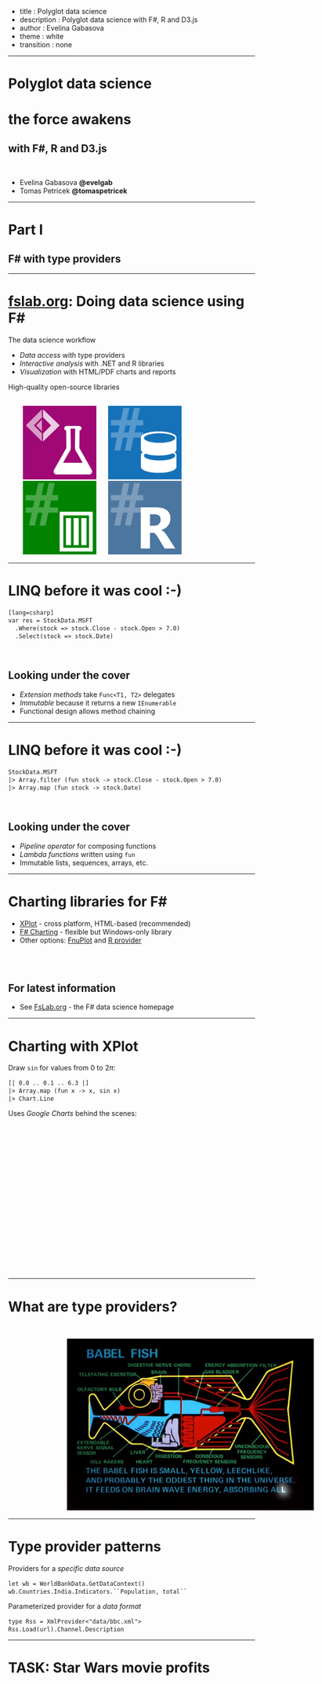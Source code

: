- title : Polyglot data science
- description : Polyglot data science with F#, R and D3.js
- author : Evelina Gabasova
- theme : white
- transition : none

***

# Polyglot data science
# <div class="sw"> the force awakens </div>
## with F#, R and D3.js

<br />

- Evelina Gabasova **@evelgab**
- Tomas Petricek **@tomaspetricek**

********

# Part I
## F# with type providers

---------

# [fslab.org](http://www.fslab.org): Doing data science using F#

The data science workflow

 - _Data access_ with type providers
 - _Interactive analysis_ with .NET and R libraries
 - _Visualization_ with HTML/PDF charts and reports

High-quality open-source libraries

<div style="margin-top:30px;margin-left:30px">
<img src="images/logo-fslab.png" style="width:150px;margin-right:20px;" />
<img src="images/logo-fsdata.png" style="width:150px;margin-right:20px;" />
<img src="images/logo-deedle.png" style="width:150px;margin-right:20px;" />
<img src="images/logo-rprovider.png" style="width:150px;margin-right:20px;" />
</div>

---------

# LINQ before it was cool :-)

    [lang=csharp]
    var res = StockData.MSFT
      .Where(stock => stock.Close - stock.Open > 7.0)
      .Select(stock => stock.Date)

<br />

## Looking under the cover

 - _Extension methods_ take `Func<T1, T2>` delegates
 - _Immutable_ because it returns a new `IEnumerable`
 - Functional design allows method chaining

---------

# LINQ before it was cool :-)

    StockData.MSFT
    |> Array.filter (fun stock -> stock.Close - stock.Open > 7.0)
    |> Array.map (fun stock -> stock.Date)

<br />

## Looking under the cover

 - _Pipeline operator_ for composing functions
 - _Lambda functions_ written using `fun`
 - Immutable lists, sequences, arrays, etc.

---------

# Charting libraries for F#

 - [XPlot](http://tahahachana.github.io/XPlot/) - cross platform, HTML-based (recommended)
 - [F# Charting](http://fslab.org/FSharp.Charting/) - flexible but Windows-only library
 - Other options: [FnuPlot](http://fsprojects.github.io/FnuPlot/) and
     [R provider](http://bluemountaincapital.github.io/FSharpRProvider)

<br />
<br />

## For latest information

 - See [FsLab.org](http://fslab.org/) - the F# data science homepage

---------

# Charting with XPlot

Draw `sin` for values from $0$ to $2\pi$:

    [| 0.0 .. 0.1 .. 6.3 |]
    |> Array.map (fun x -> x, sin x)
    |> Chart.Line

Uses _Google Charts_ behind the scenes:

<script type="text/javascript" src="https://www.google.com/jsapi"></script>
<script type="text/javascript">
google.load("visualization", "1", {packages:["corechart"]})
google.setOnLoadCallback(drawChart);
function drawChart() {
    var data = new google.visualization.DataTable({"cols": [{"type": "number" ,"id": "Column 1" ,"label": "Column 1" }, {"type": "number" ,"id": "Column 2" ,"label": "Column 2" }], "rows" : [{"c" : [{"v": 0}, {"v": 0}]}, {"c" : [{"v": 0.1}, {"v": 0.0998334166468282}]}, {"c" : [{"v": 0.2}, {"v": 0.198669330795061}]}, {"c" : [{"v": 0.3}, {"v": 0.29552020666134}]}, {"c" : [{"v": 0.4}, {"v": 0.389418342308651}]}, {"c" : [{"v": 0.5}, {"v": 0.479425538604203}]}, {"c" : [{"v": 0.6}, {"v": 0.564642473395035}]}, {"c" : [{"v": 0.7}, {"v": 0.644217687237691}]}, {"c" : [{"v": 0.8}, {"v": 0.717356090899523}]}, {"c" : [{"v": 0.9}, {"v": 0.783326909627483}]}, {"c" : [{"v": 1}, {"v": 0.841470984807896}]}, {"c" : [{"v": 1.1}, {"v": 0.891207360061435}]}, {"c" : [{"v": 1.2}, {"v": 0.932039085967226}]}, {"c" : [{"v": 1.3}, {"v": 0.963558185417193}]}, {"c" : [{"v": 1.4}, {"v": 0.98544972998846}]}, {"c" : [{"v": 1.5}, {"v": 0.997494986604054}]}, {"c" : [{"v": 1.6}, {"v": 0.999573603041505}]}, {"c" : [{"v": 1.7}, {"v": 0.991664810452469}]}, {"c" : [{"v": 1.8}, {"v": 0.973847630878195}]}, {"c" : [{"v": 1.9}, {"v": 0.946300087687414}]}, {"c" : [{"v": 2}, {"v": 0.909297426825681}]}, {"c" : [{"v": 2.1}, {"v": 0.863209366648873}]}, {"c" : [{"v": 2.2}, {"v": 0.80849640381959}]}, {"c" : [{"v": 2.3}, {"v": 0.74570521217672}]}, {"c" : [{"v": 2.4}, {"v": 0.67546318055115}]}, {"c" : [{"v": 2.5}, {"v": 0.598472144103956}]}, {"c" : [{"v": 2.6}, {"v": 0.515501371821463}]}, {"c" : [{"v": 2.7}, {"v": 0.427379880233829}]}, {"c" : [{"v": 2.8}, {"v": 0.334988150155904}]}, {"c" : [{"v": 2.9}, {"v": 0.239249329213981}]}, {"c" : [{"v": 3}, {"v": 0.141120008059866}]}, {"c" : [{"v": 3.1}, {"v": 0.0415806624332892}]}, {"c" : [{"v": 3.2}, {"v": -0.0583741434275814}]}, {"c" : [{"v": 3.3}, {"v": -0.15774569414325}]}, {"c" : [{"v": 3.4}, {"v": -0.255541102026833}]}, {"c" : [{"v": 3.5}, {"v": -0.350783227689622}]}, {"c" : [{"v": 3.6}, {"v": -0.442520443294854}]}, {"c" : [{"v": 3.7}, {"v": -0.529836140908495}]}, {"c" : [{"v": 3.8}, {"v": -0.611857890942721}]}, {"c" : [{"v": 3.9}, {"v": -0.687766159183975}]}, {"c" : [{"v": 4}, {"v": -0.756802495307929}]}, {"c" : [{"v": 4.1}, {"v": -0.818277111064411}]}, {"c" : [{"v": 4.2}, {"v": -0.871575772413589}]}, {"c" : [{"v": 4.3}, {"v": -0.916165936749455}]}, {"c" : [{"v": 4.4}, {"v": -0.951602073889516}]}, {"c" : [{"v": 4.5}, {"v": -0.977530117665097}]}, {"c" : [{"v": 4.6}, {"v": -0.993691003633464}]}, {"c" : [{"v": 4.7}, {"v": -0.999923257564101}]}, {"c" : [{"v": 4.8}, {"v": -0.996164608835841}]}, {"c" : [{"v": 4.9}, {"v": -0.982452612624333}]}, {"c" : [{"v": 5}, {"v": -0.958924274663139}]}, {"c" : [{"v": 5.1}, {"v": -0.925814682327733}]}, {"c" : [{"v": 5.2}, {"v": -0.883454655720154}]}, {"c" : [{"v": 5.3}, {"v": -0.832267442223903}]}, {"c" : [{"v": 5.4}, {"v": -0.772764487555989}]}, {"c" : [{"v": 5.5}, {"v": -0.705540325570394}]}, {"c" : [{"v": 5.6}, {"v": -0.631266637872324}]}, {"c" : [{"v": 5.7}, {"v": -0.550685542597641}]}, {"c" : [{"v": 5.8}, {"v": -0.464602179413761}]}, {"c" : [{"v": 5.9}, {"v": -0.373876664830241}]}, {"c" : [{"v": 5.99999999999999}, {"v": -0.279415498198931}]}, {"c" : [{"v": 6.09999999999999}, {"v": -0.182162504272101}]}, {"c" : [{"v": 6.19999999999999}, {"v": -0.0830894028175026}]}, {"c" : [{"v": 6.29999999999999}, {"v": 0.0168139004843435}]}]});
    var options = {"legend":{"position":"none"}}
    var chart = new google.visualization.LineChart(document.getElementById('43e71316-d11d-46c1-9e79-f5de65eaed90'));
    chart.draw(data, options);
}
</script>
<div id="43e71316-d11d-46c1-9e79-f5de65eaed90" style="width: 800px; margin-left:100px; height: 300px;"></div>

---------

# What are type providers?

<img src="images/babel.jpg" style="margin-top:30px;width:700px;margin-left:120px" class="fragment" />

---------

# Type provider patterns

Providers for a _specific data source_

    let wb = WorldBankData.GetDataContext()
    wb.Countries.India.Indicators.``Population, total``

Parameterized provider for a _data format_

    type Rss = XmlProvider<"data/bbc.xml">
    Rss.Load(url).Channel.Description

---------

# TASK: Star Wars movie profits


<script type="text/javascript" src="https://www.google.com/jsapi"></script>
<script type="text/javascript">
                google.load("visualization", "1", {packages:["corechart"]})
                google.setOnLoadCallback(drawChart);
            function drawChart() {
                var data = new google.visualization.DataTable({"cols": [{"type": "string" ,"id": "Title" ,"label": "Title" }, {"type": "number" ,"id": "Year" ,"label": "Year" }, {"type": "number" ,"id": "Box office" ,"label": "Box office" }, {"type": "number" ,"id": "Rating" ,"label": "Rating" }, {"type": "number" ,"id": "Budget" ,"label": "Budget" }], "rows" : [{"c" : [{"v": "Star Wars"}, {"v": 1977}, {"v": 775398007}, {"v": 94}, {"v": 11000000}]}, {"c" : [{"v": "The Empire Strikes Back"}, {"v": 1980}, {"v": 538375067}, {"v": 94}, {"v": 22000000}]}, {"c" : [{"v": "Return of the Jedi"}, {"v": 1983}, {"v": 475106177}, {"v": 80}, {"v": 37600000}]}, {"c" : [{"v": "Episode I - The Phantom Menace"}, {"v": 1999}, {"v": 1027044677}, {"v": 56}, {"v": 115000000}]}, {"c" : [{"v": "Episode II - Attack of the Clones"}, {"v": 2002}, {"v": 649398328}, {"v": 66}, {"v": 115000000}]}, {"c" : [{"v": "Episode III - Revenge of the Sith"}, {"v": 2005}, {"v": 848754768}, {"v": 79}, {"v": 113000000}]}, {"c" : [{"v": "Star Wars: The Clone Wars"}, {"v": 2008}, {"v": 68282844}, {"v": 18}, {"v": 8500000}]}, {"c" : [{"v": "Star Wars: The Force Awakens"}, {"v": 2015}, {"v": 2058323187}, {"v": 92}, {"v": 200000000}]}]});
                var options = {"colors":["red","gold"],"hAxis":{"title":"Year","viewWindowMode":"explicit","viewWindow":{"max":2020,"min":1975}},"legend":{"position":"none"},"title":"Star Wars - rating and box office","vAxis":{"title":"Box office"},"bubble":{"textStyle":{"color":"transparent"}},"width":1000,"height":600}
                var chart = new google.visualization.BubbleChart(document.getElementById('b46bd5ac-5b6c-4725-a5b8-6d2114a04922'));
                chart.draw(data, options);
            }
            </script>
<div id="b46bd5ac-5b6c-4725-a5b8-6d2114a04922" style="width: 1100px; height: 600px" class="fragment"></div>

*********

# Part II
## Analyzing social networks with R

--------

# Social network analysis

* Who is the most central character?
* How to the movies compare between themselves?

-----
# Degree
![Network](images/network-basic.png)

-----
# Degree
![Degree](images/degree1.png)

-----
# Degree
![Degree](images/degree2.png)

------
# Degree

<br />

$$$
\text{Degree}(v) = \text{Number of links }v \leftrightarrow v' \\
v \neq v'

-----
# Betweenness
![Betweenness](images/network-basic.png)

-----
# Betweenness
![Betweenness](images/betweenness1.png)

-----
# Betweenness
![Betweenness](images/betweenness2.png)

-----
# Betweenness
![Betweenness](images/betweenness3.png)

-----
# Betweenness
![Betweenness](images/betweenness4.png)

-----
# Betweenness

<br />

$$$
S_v = \text{Number of shortest paths between $a$ and $b$ through $v$} \\
S = \text{Number of shortest paths between $a$ and $b$} \\ \\
\text{Betweenness}(v)_{ab} = \frac{S_v}{S}

-----
# Betweenness

<br />

$$$
S_v = \text{Number of shortest paths between $a$ and $b$ through $v$} \\
S = \text{Number of shortest paths between $a$ and $b$} \\ \\
\text{Betweenness}(v) = \sum_{ab} \frac{S_v}{S}

-----
# Network structure

How do the the movies differ?

- Size
- Density
- Clustering coefficient


-----
- data-background : images/senate.jpeg

-----
# Density
![Network](images/network-basic.png)

-----
# Density
![Network](images/full.png)

-----
# Density

<br />

$$$
\begin{align}
\text{Density} &= \frac{\text{Existing connections}}{\text{Potential connections}} \\
& \\
&= \frac{\text{Existing connections}}{\frac{1}{2}N(N-1)}
\end{align}

-----
# Clustering coefficient
![Network](images/network-basic.png)

-----
# Clustering coefficient
![Clustering](images/clustering1.png)

-----
# Clustering coefficient
![Clustering](images/clustering2.png)

-----
# Clustering coefficient
![Clustering](images/clustering3.png)

-----
# Clustering coefficient
![Clustering](images/clustering4.png)

-----
# Clustering coefficient
![Clustering](images/clustering5.png)

-----
# Clustering coefficient

<br />

$$$
K_v = \text{Number of neighbours of $v$} \\
E_v = \text{Number of links between neighbours of $v$} \\ \\
\text{Clustering}(v) = \frac{E_v}{\frac{1}{2} K_v (K_v - 1)}

-----
# Clustering coefficient

<br />

$$$
K_v = \text{Number of neighbours of $v$} \\
E_v = \text{Number of links between neighbours of $v$} \\ \\
\text{Clustering}(\text{network}) = \frac{1}{N} \sum_v \frac{E_v}{\frac{1}{2}  K_v (K_v - 1)}


-------

# The R language

![](images/Rlogo.png)

- "domain-specific" language for statistical analysis

-----

# Very quick R intro

    [lang=R]
    # assignment
    x <- 1
    x = 1

    # variable and function names
    x
    x.y
    read.csv

-----

# Very quick R intro: pipeline
## |> turns into %>%

    [lang=R]
    install.packages("magrittr")
    library(magrittr)

    xs <- c(1,2,3,4,5,6,7,8,9,10)
    xs %>% mean

-----

# Network analysis with igraph

- [igraph website](http://igraph.org/r/)
- [igraph documentation](http://igraph.org/r/doc/)


    [lang=R]
    install.packages("igraph")
    library(igraph)

-----

# Creating igraph network

    [lang=R]
    library(igraph)

    g <- graph(edges)

- edges    


-----

# Calculating degree

    [lang=R]

    d <- degree(graph)


-----
- data-background : #212d30

# F#

    open RProvider.igraph

    let centrality = R.betweenness(network)


-----
# <div class="sw"> Size </div>

<script type="text/javascript" src="https://www.google.com/jsapi"></script>
<script type="text/javascript">
    google.load("visualization", "1", {packages:["corechart"]})
    google.setOnLoadCallback(drawChart);
function drawChart() {
    var data = new google.visualization.DataTable({"cols": [{"type": "string" ,"id": "Column 1" ,"label": "Column 1" }, {"type": "number" ,"id": "Column 2" ,"label": "Column 2" }], "rows" : [{"c" : [{"v": "Episode 1"}, {"v": 38}]}, {"c" : [{"v": "Episode 2"}, {"v": 33}]}, {"c" : [{"v": "Episode 3"}, {"v": 25}]}, {"c" : [{"v": "Episode 4"}, {"v": 22}]}, {"c" : [{"v": "Episode 5"}, {"v": 21}]}, {"c" : [{"v": "Episode 6"}, {"v": 20}]}, {"c" : [{"v": "Episode 7"}, {"v": 27}]}]});
    var options = {"colors":["#c43b80"],"hAxis":{"title":"Number of characters","viewWindowMode":"explicit","viewWindow":{"max":40,"min":0}},"legend":{"position":"none"},"title":"Number of characters","width":1000,"height":600}
    var chart = new google.visualization.BarChart(document.getElementById('55ec49cf-f2ee-4e40-ad93-2fb5e6943f7b'));
    chart.draw(data, options);
}
</script>
<div id="55ec49cf-f2ee-4e40-ad93-2fb5e6943f7b" style="width: 1200px; height: 600px"></div>

-----
# <div class="sw"> Density </div>

<script type="text/javascript">
    google.load("visualization", "1", {packages:["corechart"]})
    google.setOnLoadCallback(drawChart);
function drawChart() {
    var data = new google.visualization.DataTable({"cols": [{"type": "string" ,"id": "Column 1" ,"label": "Column 1" }, {"type": "number" ,"id": "Column 2" ,"label": "Column 2" }], "rows" : [{"c" : [{"v": "Episode 1"}, {"v": 19.203413940256}]}, {"c" : [{"v": "Episode 2"}, {"v": 19.1287878787879}]}, {"c" : [{"v": "Episode 3"}, {"v": 25.6916996047431}]}, {"c" : [{"v": "Episode 4"}, {"v": 28.5714285714286}]}, {"c" : [{"v": "Episode 5"}, {"v": 26.1904761904762}]}, {"c" : [{"v": "Episode 6"}, {"v": 32.1637426900585}]}, {"c" : [{"v": "Episode 7"}, {"v": 26.2108262108262}]}]});
    var options = {"colors":["#3bc4c4"],"hAxis":{"title":"Density (%)","viewWindowMode":"explicit","viewWindow":{"max":35,"min":15}},"legend":{"position":"none"},"title":"Network density","width":1000,"height":600}
    var chart = new google.visualization.BarChart(document.getElementById('b1a450b2-9caf-44f9-9db5-323fcf91f58c'));
    chart.draw(data, options);
}
</script>
<div id="b1a450b2-9caf-44f9-9db5-323fcf91f58c" style="width: 1200px; height: 600px"></div>

--------

# <div class="sw"> Clustering coefficient </div>

<script type="text/javascript">
    google.setOnLoadCallback(drawChart);
function drawChart() {
    var data = new google.visualization.DataTable({"cols": [{"type": "string" ,"id": "Column 1" ,"label": "Column 1" }, {"type": "number" ,"id": "Column 2" ,"label": "Column 2" }], "rows" : [{"c" : [{"v": "Episode 1"}, {"v": 0.447572132301196}]}, {"c" : [{"v": "Episode 2"}, {"v": 0.486666666666667}]}, {"c" : [{"v": "Episode 3"}, {"v": 0.498947368421053}]}, {"c" : [{"v": "Episode 4"}, {"v": 0.559808612440191}]}, {"c" : [{"v": "Episode 5"}, {"v": 0.604651162790698}]}, {"c" : [{"v": "Episode 6"}, {"v": 0.656992084432718}]}, {"c" : [{"v": "Episode 7"}, {"v": 0.588387096774194}]}]});
    var options = {"hAxis":{"title":"Clustering coefficient"},"legend":{"position":"none"},"title":"Clustering coefficient (transitivity)","width":1000,"height":600}
    var chart = new google.visualization.BarChart(document.getElementById('a84d0fe6-8cc8-4351-a397-114a1bc9ff0c'));
    chart.draw(data, options);
}
</script>
<div id="a84d0fe6-8cc8-4351-a397-114a1bc9ff0c" style="width: 1200px; height: 600px"></div>

********

# Part III
## Visualization with D3.js

--------

![](images/d3js.png)

--------
# D3.js visualizations
## made easier

[Gallery of examples](https://github.com/mbostock/d3/wiki/Gallery)

--------

# D3.js social network visualization

[Force-directed network layout](http://bl.ocks.org/mbostock/4062045)

--------

- data-background : images/kyloapproves-loop3.gif

********

# CONCLUSIONS

--------

<style type="text/css">
.wordcloud p, .wordcloud h2 {text-align:center;}
.wordcloud p { color:#404040; font-size:80%; }
.wordcloud p em { color:#202020; font-size:115%; margin:0px 10px 0px 10px; }
.wordcloud p strong { color:#000000; font-weight:normal; font-size:130%; margin:0px 10px 0px 10px; }
</style>
<div class="wordcloud">

non-profit _books and tutorials_

_cross-platform_ **community** data science

## F# Software Foundation

commercial support **open-source** _contributions_

machine learning **[www.fsharp.org](http://www.fsharp.org)** web and cloud

consulting  _user groups_ research

</div>

--------

# The Learning Pyramid

<img src="images/pyramid.png" style="width:650px;margin:50px 0px 0px 80px" />

----------------------------------------------------------------------------------------------------

## Community chat and Q&A

 - **#fsharp** on Twitter
 - **StackOverflow** F# tag

## Open source on GitHub

 - **Visual F#** repo
   [github.com/Microsoft/visualfsharp](http://github.com/Microsoft/visualfsharp)
 - **F# Compiler** and core libraries
   [github.com/fsharp](http://github.com/fsharp/)
 - **F# Incubation** project space
   [github.com/fsprojects](http://github.com/fsprojects/)
 - **FsLab** Organization repository
   [github.com/fslaborg](http://github.com/fslaborg/)

## More resources

 - Scott Wlaschin's [fsharpforfunandprofit.com](http://fsharpforfunandprofit.com/)

----------------------------------------------------------------------------------------------------

# F# Books and Resources

## [fsharp.org/about/learning.html](http://fsharp.org/about/learning.html)

<img src="images/books.png" style="width:700px;margin:20px 0px 0px 80px" />

----------------------------------------------------------------------------------------------------

# <div class="sw">The Force Awakens </div>

<br />

**Evelina Gabasova**

  - [@evelgab](http://twitter.com/evelgab)
  - [evelina@evelinag.com](mailto:evelina@evelinag.com)
  - [www.evelinag.com](http://evelinag.com)

**Tomas Petricek**

 - [@tomaspetricek](http://twitter.com/tomaspetricek)
 - [tomas@tomasp.net](mailto:tomas@tomasp.net)
 - [www.tomasp.net](http://tomasp.net)
